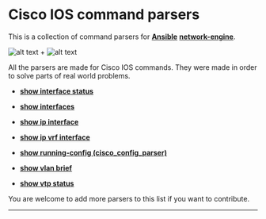 # Cisco IOS command parsers

This is a collection of command parsers for [__Ansible__](https://www.ansible.com/) [__network-engine__](https://github.com/ansible-network/network-engine).

![alt text](https://www.ansible.com/hubfs/Images/logos/Logo-Red_Hat-Ansible-A-Reverse-SVG.svg "Ansible") + ![alt text](https://upload.wikimedia.org/wikipedia/commons/thumb/0/08/Cisco_logo_blue_2016.svg/110px-Cisco_logo_blue_2016.svg.png "Cisco")

All the parsers are made for Cisco IOS commands.
They were made in order to solve parts of real world problems.




* [__show interface status__](https://github.com/joubbi/command_parser_show_interfaces_status)

* [__show interfaces__](https://github.com/joubbi/command_parser_show_interfaces)

* [__show ip interface__](https://github.com/joubbi/command_parser_show_ip_interface)

* [__show ip vrf interface__](https://github.com/joubbi/command_parser_show_ip_vrf_interface)

* [__show running-config (cisco_config_parser)__](https://github.com/kvernNC/cisco_config_parser)

* [__show vlan brief__](https://github.com/joubbi/command_parser_show_vlan_brief)

* [__show vtp status__](https://github.com/joubbi/command_parser_show_vtp_status)



You are welcome to add more parsers to this list if you want to contribute.

___
